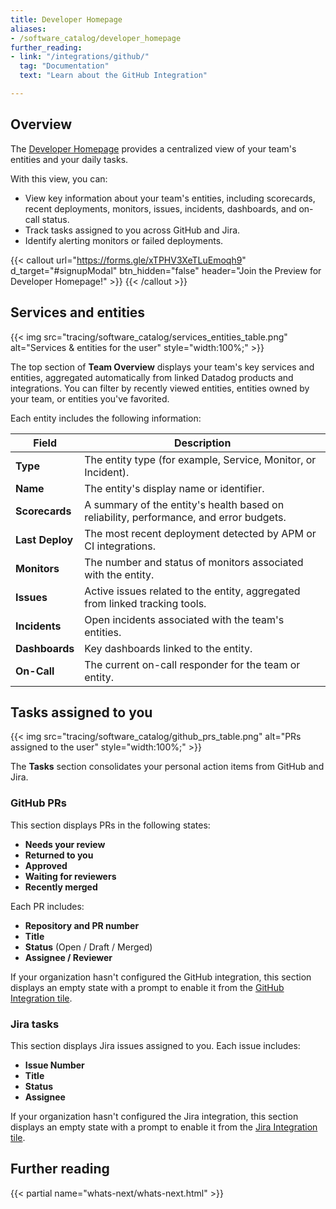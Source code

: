 ```yaml
---
title: Developer Homepage
aliases:  
- /software_catalog/developer_homepage  
further_reading:  
- link: "/integrations/github/"  
  tag: "Documentation"  
  text: "Learn about the GitHub Integration"   

---
```


## Overview

The [Developer Homepage][3] provides a centralized view of your team's entities and your daily tasks.  

With this view, you can:
- View key information about your team's entities, including scorecards, recent deployments, monitors, issues, incidents, dashboards, and on-call status. 
- Track tasks assigned to you across GitHub and Jira.
- Identify alerting monitors or failed deployments.

{{< callout url="https://forms.gle/xTPHV3XeTLuEmoqh9" d_target="#signupModal" btn_hidden="false" header="Join the Preview for Developer Homepage!" >}}
{{< /callout >}}

## Services and entities

{{< img src="tracing/software_catalog/services_entities_table.png" alt="Services & entities for the user" style="width:100%;" >}}  

The top section of **Team Overview** displays your team's key services and entities, aggregated automatically from linked Datadog products and integrations. You can filter by recently viewed entities, entities owned by your team, or entities you've favorited.

Each entity includes the following information:

| Field | Description |
|--------|-------------|
| **Type** | The entity type (for example, Service, Monitor, or Incident). |
| **Name** | The entity's display name or identifier. |
| **Scorecards** | A summary of the entity's health based on reliability, performance, and error budgets. |
| **Last Deploy** | The most recent deployment detected by APM or CI integrations. |
| **Monitors** | The number and status of monitors associated with the entity. |
| **Issues** | Active issues related to the entity, aggregated from linked tracking tools. |
| **Incidents** | Open incidents associated with the team's entities. |
| **Dashboards** | Key dashboards linked to the entity. |
| **On-Call** | The current on-call responder for the team or entity. |


## Tasks assigned to you

{{< img src="tracing/software_catalog/github_prs_table.png" alt="PRs assigned to the user" style="width:100%;" >}}  

The **Tasks** section consolidates your personal action items from GitHub and Jira.

### GitHub PRs

This section displays PRs in the following states:
- **Needs your review**
- **Returned to you**  
- **Approved**  
- **Waiting for reviewers**
- **Recently merged**  

Each PR includes:
- **Repository and PR number**  
- **Title**  
- **Status** (Open / Draft / Merged)  
- **Assignee / Reviewer**  

If your organization hasn't configured the GitHub integration, this section displays an empty state with a prompt to enable it from the [GitHub Integration tile][1].

### Jira tasks

This section displays Jira issues assigned to you. Each issue includes:
- **Issue Number**  
- **Title**  
- **Status**  
- **Assignee**

If your organization hasn't configured the Jira integration, this section displays an empty state with a prompt to enable it from the [Jira Integration tile][2].

## Further reading

{{< partial name="whats-next/whats-next.html" >}}  

[1]: /integrations/github/  
[2]: /integrations/jira/
[3]: https://app.datadoghq.com/idp/overview/developer
